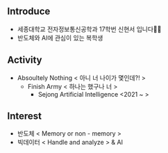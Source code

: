 ## Introduce
- 세종대학교 전자정보통신공학과 17학번 신현서 입니다👨‍🎓
- 반도체와 AI에 관심이 있는 복학생


## Activity
+ Absoultely Nothing < 아니 너 나이가 몇인데?! >
  + Finish Army < 하나는 했구나 너 >
    + Sejong Artificial Intelligence <2021 ~ >

## Interest
- 반도체 < Memory or non - memory >
- 빅데이터 < Handle and analyze > & AI


<!--
**hsshin97/hsshin97** is a ✨ _special_ ✨ repository because its `README.md` (this file) appears on your GitHub profile.

Here are some ideas to get you started:

- 🔭 I’m currently working on ...
- 🌱 I’m currently learning ...
- 👯 I’m looking to collaborate on ...
- 🤔 I’m looking for help with ...
- 💬 Ask me about ...
- 📫 How to reach me: ...
- 😄 Pronouns: ...
- ⚡ Fun fact: ...
-->
